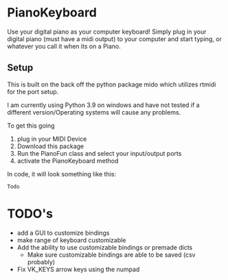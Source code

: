 # PianoKeyboard
Use your digital piano as your computer keyboard!
Simply plug in your digital piano (must have a midi output) to your computer and start typing, or whatever you call it when its on a Piano.

## Setup
This is built on the back off the python package mido which utilizes rtmidi for the port setup.

I am currently using Python 3.9 on windows and have not tested if a different version/Operating systems will cause any problems.

To get this going
1. plug in your MIDI Device
2. Download this package
3. Run the PianoFun class and select your input/output ports
4. activate the PianoKeyboard method

In code, it will look something like this:

`Todo`




# TODO's

- add a GUI to customize bindings
- make range of keyboard customizable
- Add the ability to use customizable bindings or premade dicts
   - Make sure customizable bindings are able to be saved (csv probably)
- Fix VK_KEYS arrow keys using the numpad

